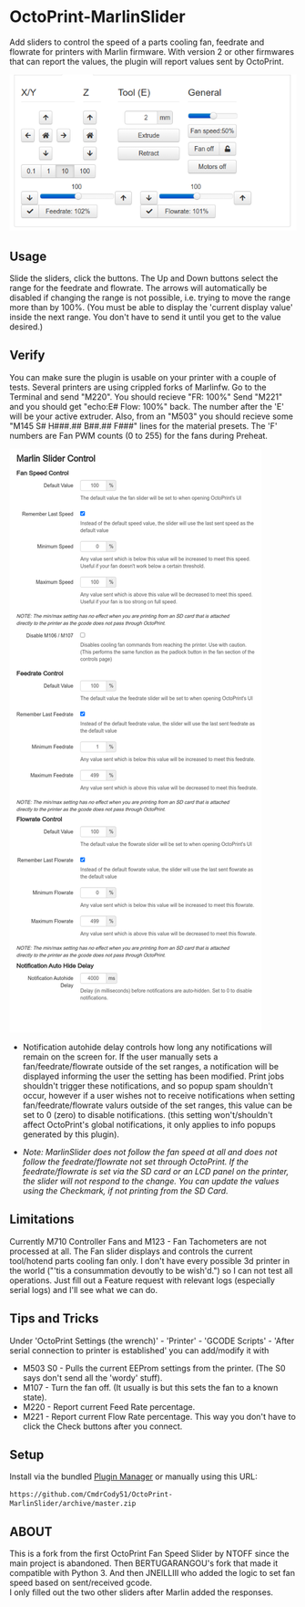 # OctoPrint-MarlinSlider

Add sliders to control the speed of a parts cooling fan, feedrate and flowrate for printers with Marlin firmware.
With version 2 or other firmwares that can report the values, the plugin will report values sent by OctoPrint.

![](./image/slider.png)

## Usage

Slide the sliders, click the buttons. The Up and Down buttons select the range for the feedrate and flowrate. The arrows will automatically be disabled if changing the range is not possible, i.e. trying to move the range more than by 100%. (You must be able to display the 'current display value' inside the next range. You don't have to send it until you get to the value desired.)

## Verify

You can make sure the plugin is usable on your printer with a couple of tests. Several printers are using crippled forks of Marlinfw. Go to the Terminal and send "M220". You should recieve "FR: 100%" Send "M221" and you should get "echo:E# Flow: 100%" back. The number after the 'E' will be your active extruder. Also, from an "M503" you should recieve some "M145 S# H###.## B##.## F###" lines for the material presets. The 'F' numbers are Fan PWM counts (0 to 255) for the fans during Preheat.

![](./image/settings.png)

* Notification autohide delay controls how long any notifications will remain on the screen for. If the user manually sets a fan/feedrate/flowrate outside of the set ranges, a notification will be displayed informing the user the setting has been modified. Print jobs shouldn't trigger these notifications, and so popup spam shouldn't occur, however if a user wishes not to receive notifications when setting fan/feedrate/flowrate valurs outside of the set ranges, this value can be set to 0 (zero) to disable notifications. (this setting won't/shouldn't affect OctoPrint's global notifications, it only applies to info popups generated by this plugin).

* *Note: MarlinSlider does not follow the fan speed at all and does not follow the feedrate/flowrate not set through OctoPrint. If the feedrate/flowrate is set via the SD card or an LCD panel on the printer, the slider will not respond to the change. You can update the values using the Checkmark, if not printing from the SD Card.*

## Limitations

Currently M710 Controller Fans and M123 - Fan Tachometers are not processed at all.
The Fan slider displays and controls the current tool/hotend parts cooling fan only.
I don't have every possible 3d printer in the world ("'tis a consummation devoutly to be wish'd.") so I can not test all operations. Just fill out a Feature request with relevant logs (especially serial logs) and I'll see what we can do.

## Tips and Tricks

Under 'OctoPrint Settings (the wrench)' - 'Printer' - 'GCODE Scripts' - 'After serial connection to printer is established' you can add/modify it with
* M503 S0 - Pulls the current EEProm settings from the printer. (The S0 says don't send all the 'wordy' stuff).
* M107 - Turn the fan off. (It usually is but this sets the fan to a known state).
* M220 - Report current Feed Rate percentage.
* M221 - Report current Flow Rate percentage.
This way you don't have to click the Check buttons after you connect.

## Setup

Install via the bundled [Plugin Manager](https://docs.octoprint.org/en/master/bundledplugins/pluginmanager.html)
or manually using this URL:

    https://github.com/CmdrCody51/OctoPrint-MarlinSlider/archive/master.zip

## ABOUT

This is a fork from the first OctoPrint Fan Speed Slider by NTOFF since the main project is abandoned. Then BERTUGARANGOU's fork that made it compatible with Python 3. And then JNEILLIII who added the logic to set fan speed based on sent/received gcode.<br>
I only filled out the two other sliders after Marlin added the responses.
